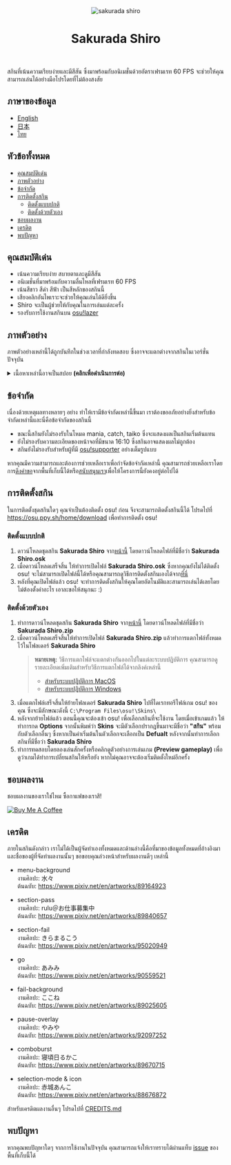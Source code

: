 <div align="center">
    <img src="https://raw.githubusercontent.com/Maseshi/Sakurada-Shiro/beta/assets/icons/favicon-circle.ico" alt="sakurada shiro" width="100px" height="100px" />
    <h1>
      <strong>Sakurada Shiro</strong>
    </h1>
    <img src="https://img.shields.io/badge/osu!-latest-FF66AA?logo=osu!&logoColor=white&style=flat-square" alt="" />
    <img src="https://img.shields.io/github/stars/Maseshi/Sakurada-Shiro.svg?logo=github&style=flat-square" alt="" />
    <img src="https://img.shields.io/github/license/Maseshi/Sakurada-Shiro.svg?logo=github&style=flat-square" alt="" />
</div>

สกินที่เน้นความเรียบง่ายและมีสีสัน ซึ่งมาพร้อมกับอนิเมชั่นด้วยอัตราเฟรมเรท 60 FPS จะช่วยให้คุณสามารถเล่นได้อย่างมือโปรโดยที่ไม่ต้องสงสัย

## ภาษาของข้อมูล

- [English](https://github.com/Maseshi/Sakurada-Shiro/blob/beta/documents/README.en.md)
- [日本](https://github.com/Maseshi/Sakurada-Shiro/blob/beta/documents/README.ja.md)
- [ไทย](https://github.com/Maseshi/Sakurada-Shiro/blob/beta/documents/README.th.md)

## หัวข้อทั้งหมด

- [คุณสมบัติเด่น](#คุณสมบัติเด่น)
- [ภาพตัวอย่าง](#ภาพตัวอย่าง)
- [ข้อจำกัด](#ข้อจำกัด)
- [การติดตั้งสกิน](#การติดตั้งสกิน)
  - [ติดตั้งแบบปกติ](#ติดตั้งแบบปกติ)
  - [ติดตั้งด้วยตัวเอง](#ติดตั้งด้วยตัวเอง)
- [ชอบผลงาน](#ชอบผลงาน)
- [เครดิต](#เครดิต)
- [พบปัญหา](#พบปัญหา)

## คุณสมบัติเด่น

- เน้นความเรียบง่าย สบายตาและดูมีสีสัน
- อนิเมชั่นที่มาพร้อมกับความลื่นไหลที่เฟรมเรท 60 FPS
- เน้นสีขาว สีดำ สีฟ้า เป็นสีหลักของสกินนี้
- เสียงคลิกอันไพเราะจะช่วยให้คุณเล่นได้ดียิ่งขึ้น
- Shiro จะเป็นผู้ช่วยให้กับคุณในการเล่นแต่ละครั้ง
- รองรับการใช้งานสกินบน [osu!lazer](https://github.com/ppy/osu/releases/latest)

## ภาพตัวอย่าง

ภาพตัวอย่างเหล่านี้ได้ถูกบันทึกในช่วงเวลาที่กำลังทดสอบ ซึ่งอาจจะแตกต่างจากสกินในเวอร์ชั่นปัจจุบัน

<details>
    <summary>เนื้อหาเหล่านี้อาจเป็นสปอย <strong>(คลิกเพื่อดำเนินการต่อ)</strong></summary>
    <img src="https://raw.githubusercontent.com/Maseshi/Sakurada-Shiro/beta/assets/images/preview-th-1.png" alt="ภาพตัวอย่างที่ 1" style="border-radius: 10px;" width="300" height="auto" />
    <img src="https://raw.githubusercontent.com/Maseshi/Sakurada-Shiro/beta/assets/images/preview-th-2.png" alt="ภาพตัวอย่างที่ 2" style="border-radius: 10px;" width="300" height="auto" />
    <img src="https://raw.githubusercontent.com/Maseshi/Sakurada-Shiro/beta/assets/images/preview-th-3.png" alt="ภาพตัวอย่างที่ 3" style="border-radius: 10px;" width="300" height="auto" />
    <img src="https://raw.githubusercontent.com/Maseshi/Sakurada-Shiro/beta/assets/images/preview-th-4.png" alt="ภาพตัวอย่างที่ 4" style="border-radius: 10px;" width="300" height="auto" />
    <img src="https://raw.githubusercontent.com/Maseshi/Sakurada-Shiro/beta/assets/images/preview-th-5.png" alt="ภาพตัวอย่างที่ 5" style="border-radius: 10px;" width="300" height="auto" />
    <img src="https://raw.githubusercontent.com/Maseshi/Sakurada-Shiro/beta/assets/images/preview-th-6.png" alt="ภาพตัวอย่างที่ 6" style="border-radius: 10px;" width="300" height="auto" />
    <img src="https://raw.githubusercontent.com/Maseshi/Sakurada-Shiro/beta/assets/images/preview-th-7.png" alt="ภาพตัวอย่างที่ 7" style="border-radius: 10px;" width="300" height="auto" />
    <img src="https://raw.githubusercontent.com/Maseshi/Sakurada-Shiro/beta/assets/images/preview-th-8.png" alt="ภาพตัวอย่างที่ 8" style="border-radius: 10px;" width="300" height="auto" />
    <img src="https://raw.githubusercontent.com/Maseshi/Sakurada-Shiro/beta/assets/images/preview-th-9.png" alt="ภาพตัวอย่างที่ 9" style="border-radius: 10px;" width="300" height="auto" />
    <img src="https://raw.githubusercontent.com/Maseshi/Sakurada-Shiro/beta/assets/images/preview-th-10.png" alt="ภาพตัวอย่างที่ 10" style="border-radius: 10px;" width="300" height="auto" />
    <img src="https://raw.githubusercontent.com/Maseshi/Sakurada-Shiro/beta/assets/images/preview-th-11.png" alt="ภาพตัวอย่างที่ 11" style="border-radius: 10px;" width="300" height="auto" />
</details>

## ข้อจำกัด

เนื่องด้วยเหตุผลทางหลายๆ อย่าง ทำให้เรามีข้อจำกัดเหล่านี้ขึ้นมา เราต้องขออภัยอย่างยิ่งสำหรับข้อจำกัดเหล่านี้และนี่คือข้อจำกัดของสกินนี้

- ขณะนี้สกินยังไม่รองรับในโหมด mania, catch, taiko ซึ่งจะแสดงผลเป็นสกินเริ่มต้นแทน
- ยังไม่รองรับความละเอียดของหน้าจอที่มีขนาด 16:10 ซึ่งสกินอาจแสดงผลไม่ถูกต้อง
- สกินยังไม่รองรับสำหรับผู้ที่มี [osu!supporter](https://osu.ppy.sh/home/support) อย่างเต็มรูปแบบ

หากคุณมีความสามารถและต้องการช่วยเหลือเราเพื่อกำจัดข้อจำกัดเหล่านี้ คุณสามารถช่วยเหลือเราโดยการ[ดึงคำขอ](https://github.com/Maseshi/Sakurada-Shiro/pulls)จากพื้นที่เก็บนี้ได้หรือ[สนับสนุนเรา](https://patreon.com/maseshi)เพื่อให้โครงการนี้ยังคงอยู่ต่อไปได้

## การติดตั้งสกิน

ในการติดตั้งชุดสกินใดๆ คุณจำเป็นต้องติดตั้ง osu! ก่อน จึงจะสามารถติดตั้งสกินนี้ได้ โปรดไปที่ https://osu.ppy.sh/home/download เพื่อทำการติดตั้ง osu!

### ติดตั้งแบบปกติ

1. ดาวน์โหลดชุดสกิน **Sakurada Shiro** จาก[หน้านี้](https://github.com/Maseshi/Sakurada-Shiro/releases/latest) โดยดาวน์โหลดไฟล์ที่มีชื่อว่า **Sakurada Shiro.osk**
2. เมื่อดาวน์โหลดเสร็จสิ้น ให้ทำการเปิดไฟล์ **Sakurada Shiro.osk** ซึ่งหากคุณยังไม่ได้ติดตั้ง osu! จะไม่สามารถเปิดไฟล์นี้ได้หรือคุณสามารถดูวิธีการติดตั้งสกินเองได้จาก[ที่นี่](#ติดตั้งด้วยตัวเอง)
3. หลังที่คุณเปิดไฟล์แล้ว osu! จะทำการติดตั้งสกินให้คุณโดยอัตโนมัติและสามารถเล่นได้เลยโดยไม่ต้องตั้งค่าอะไร เอาละขอให้สนุกนะ :)

### ติดตั้งด้วยตัวเอง

1. ทำการดาวน์โหลดชุดสกิน **Sakurada Shiro** จาก[หน้านี้](https://github.com/Maseshi/Sakurada-Shiro/releases/latest) โดยดาวน์โหลดไฟล์ที่มีชื่อว่า **Sakurada Shiro.zip**
2. เมื่อดาวน์โหลดเสร็จสิ้นให้ทำการเปิดไฟล์ **Sakurada Shiro.zip** แล้วทำการแตกไฟล์ทั้งหมดไว้ในโฟลเดอร์ **Sakurada Shiro**
   > **หมายเหตุ:** วิธีการแตกไฟล์จะแตกต่างกันออกไปในแต่ละระบบปฎิบัติการ คุณสามารถดูรายละเอียดเพิ่มเติมสำหรับวิธีการแตกไฟล์ได้จากลิงค์เหล่านี้
   >
   > - [สำหรับระบบปฎิบัติการ MacOS](https://support.apple.com/th-th/guide/mac-help/mchlp2528/mac)
   > - [สำหรับระบบปฎิบัติการ Windows](https://support.microsoft.com/th-th/windows/zip-%E0%B9%81%E0%B8%A5%E0%B8%B0-unzip-%E0%B9%84%E0%B8%9F%E0%B8%A5%E0%B9%8C-f6dde0a7-0fec-8294-e1d3-703ed85e7ebc)
3. เมื่อแตกไฟล์เสร็จสิ้นให้ย้ายโฟลเดอร์ **Sakurada Shiro** ไปที่ไดเรกทอรีไฟล์เกม osu! ของคุณ ซึ่งจะมีลักษณะดังนี้ `C:\Program Files\osu!\Skins\`
4. หลังจากย้ายไฟล์แล้ว ตอนนี้คุณจะต้องเข้า osu! เพื่อเลือกสกินที่จะใช้งาน โดยเมื่อเข้าเกมแล้ว ให้ทำการกด **Options** จากนั้นพิมพ์ว่า **Skins** จะมีตัวเลือกปรากฎขึ้นมาจะมีชื่อว่า **"สกิน"** พร้อมกับตัวเลือกอื่นๆ ซึ่งหากเป็นค่าเริ่มต้นในตัวเลือกจะเลือกเป็น **Defualt** หลังจากนั้นทำการเลือกสกินที่มีชื่อว่า **Sakurada Shiro**
5. ทำการทดสอบโดยลองเล่นสักครั้งหรือคลิกดูตัวอย่างการเล่นเกม **(Preview gameplay)** เพื่อดูว่าเกมได้ทำการเปลี่ยนสกินให้หรือยัง หากไม่คุณอาจจะต้องเริ่มติดตั้งใหม่อีกครั้ง

## ชอบผลงาน

ชอบผลงานของเราใช่ไหม ซื้อกาแฟของเราสิ!

<a href="https://www.buymeacoffee.com/maseshi" target="_blank">
    <img src="https://cdn.buymeacoffee.com/buttons/v2/default-yellow.png" alt="Buy Me A Coffee" width="150px" />
</a>

## เครดิต

ภายในสกินดังกล่าว เราไม่ได้เป็นผู้จัดทำเองทั้งหมดและด้านล่างนี้คือที่มาของข้อมูลทั้งหมดที่อ้างอิงมาและชื่อของผู้ที่จัดทำผลงานนั้นๆ ขอขอบคุณล่วงหน้าสำหรับผลงานดีๆ เหล่านี้

- menu-background\
  งานศิลปะ: 水々\
  ต้นฉบับ: https://www.pixiv.net/en/artworks/89164923

- section-pass\
  งานศิลปะ: rulu＠お仕事募集中\
  ต้นฉบับ: https://www.pixiv.net/en/artworks/89840657

- section-fail\
  งานศิลปะ: きらまるこう\
  ต้นฉบับ: https://www.pixiv.net/en/artworks/95020949

- go\
  งานศิลปะ: あみみ\
  ต้นฉบับ: https://www.pixiv.net/en/artworks/90559521

- fail-background\
  งานศิลปะ: ここね\
  ต้นฉบับ: https://www.pixiv.net/en/artworks/89025605

- pause-overlay\
  งานศิลปะ: やみや\
  ต้นฉบับ: https://www.pixiv.net/en/artworks/92097252

- comboburst\
  งานศิลปะ: 寝頃日るかこ\
  ต้นฉบับ: https://www.pixiv.net/en/artworks/89670715

- selection-mode & icon\
  งานศิลปะ: 赤城あんこ\
  ต้นฉบับ: https://www.pixiv.net/en/artworks/88676872

สำหรับเครดิตผลงานอื่นๆ โปรดไปที่ [CREDITS.md](https://github.com/Maseshi/Sakurada-Shiro/blob/beta/CREDITS.md)

## พบปัญหา

หากคุณพบปัญหาใดๆ จากการใช้งานในปัจจุบัน คุณสามารถแจ้งให้เราทราบได้ผ่านแท็บ [issue](https://github.com/Maseshi/Sakurada-Shiro/issues) ของพื้นที่เก็บนี้ได้
